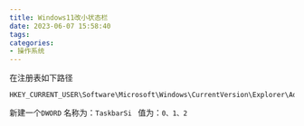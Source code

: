 ```yaml
---
title: Windows11改小状态栏
date: 2023-06-07 15:58:40
tags:
categories: 
- 操作系统
---
```

在注册表如下路径

```propreties
HKEY_CURRENT_USER\Software\Microsoft\Windows\CurrentVersion\Explorer\Advanced
```

新建一个`DWORD`
名称为：`TaskbarSi `
值为：`0、1、2`